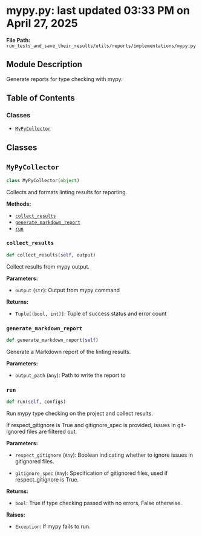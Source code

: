 # mypy.py: last updated 03:33 PM on April 27, 2025

**File Path:** `run_tests_and_save_their_results/utils/reports/implementations/mypy.py`

## Module Description

Generate reports for type checking with mypy.

## Table of Contents

### Classes

- [`MyPyCollector`](#mypycollector)

## Classes

## `MyPyCollector`

```python
class MyPyCollector(object)
```

Collects and formats linting results for reporting.

**Methods:**

- [`collect_results`](#collect_results)
- [`generate_markdown_report`](#generate_markdown_report)
- [`run`](#run)

### `collect_results`

```python
def collect_results(self, output)
```

Collect results from mypy output.

**Parameters:**

- `output` (`str`): Output from mypy command

**Returns:**

- `Tuple[(bool, int)]`: Tuple of success status and error count

### `generate_markdown_report`

```python
def generate_markdown_report(self)
```

Generate a Markdown report of the linting results.

**Parameters:**

- `output_path` (`Any`): Path to write the report to

### `run`

```python
def run(self, configs)
```

Run mypy type checking on the project and collect results.

If respect_gitignore is True and gitignore_spec is provided, issues in git-ignored
files are filtered out.

**Parameters:**

- `respect_gitignore` (`Any`): Boolean indicating whether to ignore issues in gitignored files.

- `gitignore_spec` (`Any`): Specification of gitignored files, used if respect_gitignore is True.

**Returns:**

- `bool`: True if type checking passed with no errors, False otherwise.

**Raises:**

- `Exception`: If mypy fails to run.
